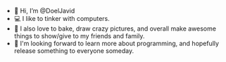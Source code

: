 - 👋 Hi, I’m @DoelJavid
- 💻 I like to tinker with computers.
- 🎂 I also love to bake, draw crazy pictures, and overall make awesome things to show/give to my friends and family.
- 📘 I'm looking forward to learn more about programming, and hopefully release something to everyone someday.

<!---
DoelJavid/DoelJavid is a ✨ special ✨ repository because its `README.md` (this file) appears on your GitHub profile.
You can click the Preview link to take a look at your changes.
--->
